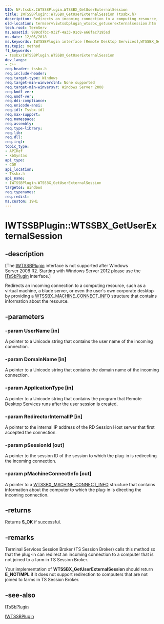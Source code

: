 ```yaml
---
UID: NF:tssbx.IWTSSBPlugin.WTSSBX_GetUserExternalSession
title: IWTSSBPlugin::WTSSBX_GetUserExternalSession (tssbx.h)
description: Redirects an incoming connection to a computing resource, such as a virtual machine, a blade server, or even the user's own corporate desktop by providing a WTSSBX_MACHINE_CONNECT_INFO structure that contains information about the resource.
old-location: termserv\iwtssbplugin_wtssbx_getuserexternalsession.htm
tech.root: TermServ
ms.assetid: 989cd7bc-932f-4a33-91c8-e66fac7195ad
ms.date: 12/05/2018
ms.keywords: IWTSSBPlugin interface [Remote Desktop Services],WTSSBX_GetUserExternalSession method, IWTSSBPlugin.WTSSBX_GetUserExternalSession, IWTSSBPlugin::WTSSBX_GetUserExternalSession, WTSSBX_GetUserExternalSession, WTSSBX_GetUserExternalSession method [Remote Desktop Services], WTSSBX_GetUserExternalSession method [Remote Desktop Services],IWTSSBPlugin interface, termserv.iwtssbplugin_wtssbx_getuserexternalsession, tssbx/IWTSSBPlugin::WTSSBX_GetUserExternalSession
ms.topic: method
f1_keywords:
- tssbx/IWTSSBPlugin.WTSSBX_GetUserExternalSession
dev_langs:
- c++
req.header: tssbx.h
req.include-header: 
req.target-type: Windows
req.target-min-winverclnt: None supported
req.target-min-winversvr: Windows Server 2008
req.kmdf-ver: 
req.umdf-ver: 
req.ddi-compliance: 
req.unicode-ansi: 
req.idl: Tssbx.idl
req.max-support: 
req.namespace: 
req.assembly: 
req.type-library: 
req.lib: 
req.dll: 
req.irql: 
topic_type:
- APIRef
- kbSyntax
api_type:
- COM
api_location:
- Tssbx.h
api_name:
- IWTSSBPlugin.WTSSBX_GetUserExternalSession
targetos: Windows
req.typenames: 
req.redist: 
ms.custom: 19H1
---
```


# IWTSSBPlugin::WTSSBX_GetUserExternalSession


## -description


<p class="CCE_Message">[The <a href="https://docs.microsoft.com/windows/desktop/api/tssbx/nn-tssbx-iwtssbplugin">IWTSSBPlugin</a> interface is 
    not supported  after Windows Server 2008 R2. Starting with Windows Server 2012 please use the 
    <a href="https://docs.microsoft.com/windows/desktop/api/sbtsv/nn-sbtsv-itssbplugin">ITsSbPlugin</a> interface.]

Redirects an incoming connection to a computing resource, such as a virtual machine, a blade server, or even the user's own corporate desktop by providing a <a href="https://docs.microsoft.com/windows/win32/api/tssbx/ns-tssbx-wtssbx_machine_connect_info">WTSSBX_MACHINE_CONNECT_INFO</a> structure that contains information about the resource.


## -parameters




### -param UserName [in]

A pointer to a Unicode string  that contains the user name of the incoming connection.


### -param DomainName [in]

A pointer to a Unicode string  that contains the domain name of the incoming connection.


### -param ApplicationType [in]

A pointer to a Unicode string  that contains the program that Remote Desktop Services runs after the user session is created.


### -param RedirectorInternalIP [in]

A pointer to the internal IP address of the RD Session Host server that first accepted the connection.


### -param pSessionId [out]

A pointer to the session ID of the session to which the plug-in is redirecting the incoming connection.


### -param pMachineConnectInfo [out]

A pointer to a <a href="https://docs.microsoft.com/windows/win32/api/tssbx/ns-tssbx-wtssbx_machine_connect_info">WTSSBX_MACHINE_CONNECT_INFO</a> structure that contains information about the computer to which the plug-in  is directing the incoming connection.


## -returns



Returns <b>S_OK</b> if successful.




## -remarks



Terminal Services Session Broker (TS Session Broker) calls this method so that the plug-in can redirect an incoming connection to a computer that is not joined to a farm in TS Session Broker.

Your implementation of <b>WTSSBX_GetUserExternalSession</b> should return <b>E_NOTIMPL</b> if it does not support redirection to computers that are not joined to farms in TS Session Broker.




## -see-also




<a href="https://docs.microsoft.com/windows/desktop/api/sbtsv/nn-sbtsv-itssbplugin">ITsSbPlugin</a>



<a href="https://docs.microsoft.com/windows/desktop/api/tssbx/nn-tssbx-iwtssbplugin">IWTSSBPlugin</a>
 

 

